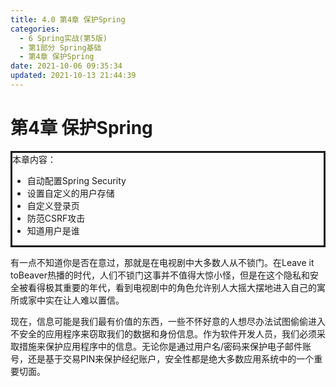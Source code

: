 ```yaml
---
title: 4.0 第4章 保护Spring
categories: 
  - 6 Spring实战(第5版)
  - 第1部分 Spring基础
  - 第4章 保护Spring
date: 2021-10-06 09:35:34
updated: 2021-10-13 21:44:39
---
```

# 第4章 保护Spring
<div style=" border-style:solid;">
本章内容：<ul><li>自动配置Spring Security</li><li>设置自定义的用户存储</li><li>自定义登录页</li><li>防范CSRF攻击</li><li>知道用户是谁</li></ul>
</div>

有一点不知道你是否在意过，那就是在电视剧中大多数人从不锁门。在Leave it toBeaver热播的时代，人们不锁门这事并不值得大惊小怪，但是在这个隐私和安全被看得极其重要的年代，看到电视剧中的角色允许别人大摇大摆地进入自己的寓所或家中实在让人难以置信。

现在，信息可能是我们最有价值的东西，一些不怀好意的人想尽办法试图偷偷进入不安全的应用程序来窃取我们的数据和身份信息。作为软件开发人员，我们必须采取措施来保护应用程序中的信息。无论你是通过用户名/密码来保护电子邮件账号，还是基于交易PIN来保护经纪账户，安全性都是绝大多数应用系统中的一个重要切面。
